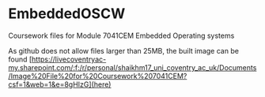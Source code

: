 # EmbeddedOSCW
Coursework files for Module 7041CEM Embedded Operating systems

As github does not allow files larger than 25MB, the built image can be found [https://livecoventryac-my.sharepoint.com/:f:/r/personal/shaikhm17_uni_coventry_ac_uk/Documents/Image%20File%20for%20Coursework%207041CEM?csf=1&web=1&e=8gHIzG](here)

